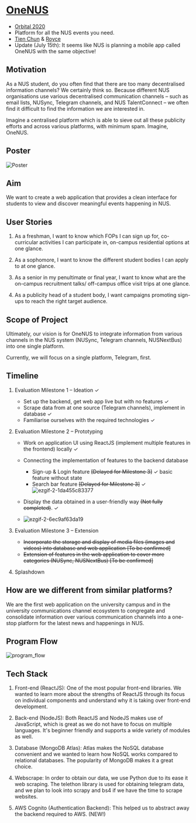 # [OneNUS](http://ec2-100-25-45-142.compute-1.amazonaws.com/)
  - [Orbital 2020](https://orbital.comp.nus.edu.sg/)
  - Platform for all the NUS events you need.
  - [Tien Chun](https://github.com/tien87chun) & [Royce](https://github.com/TheSpaceCuber)
  - Update (July 15th): It seems like NUS is planning a mobile app called OneNUS with the same objective!

## Motivation
As a NUS student, do you often find that there are too many decentralised information channels? We certainly think so. Because different NUS organisations use various decentralised communication channels – such as email lists, NUSync, Telegram channels, and NUS TalentConnect – we often find it difficult to find the information we are interested in. 

Imagine a centralised platform which is able to sieve out all these publicity efforts and across various platforms, with minimum spam. Imagine, OneNUS.

## Poster
![Poster](https://user-images.githubusercontent.com/43946966/84006257-03fd9280-a9a1-11ea-9ac3-4eedfa32200f.jpg)

## Aim
We want to create a web application that provides a clean interface for students to view and discover meaningful events happening in NUS.

## User Stories
1.	As a freshman, I want to know which FOPs I can sign up for, co-curricular activities I can participate in, on-campus residential options at one glance.
 
2.	As a sophomore, I want to know the different student bodies I can apply to at one glance.

3.	As a senior in my penultimate or final year, I want to know what are the on-campus recruitment talks/ off-campus office visit trips at one glance.
 
4.	As a publicity head of a student body, I want campaigns promoting sign-ups to reach the right target audience.

## Scope of Project

Ultimately, our vision is for OneNUS to integrate information from various channels in the NUS system (NUSync, Telegram channels, NUSNextBus) into one single platform.

Currently, we will focus on a single platform, Telegram, first.

## Timeline
1. Evaluation Milestone 1 – Ideation ✓
      - Set up the backend, get web app live but with no features  ✓
      - Scrape data from at one source (Telegram channels), implement in database ✓
      - Familiarise ourselves with the required technologies  ✓

2. Evaluation Milestone 2 – Prototyping
      - Work on application UI using ReactJS (implement multiple features in the frontend) locally ✓
      - Connecting the implementation of features to the backend database
         - Sign-up & Login feature ~~[Delayed for Milestone 3]~~ ✓ basic feature without state
         - Search bar feature ~~[Delayed for Milestone 3]~~ ✓
          ![ezgif-2-1da455c83377](https://user-images.githubusercontent.com/43946966/88476630-771c9180-cf6c-11ea-8aa7-9959c49b9251.gif)

      - Display the data obtained in a user-friendly way ~~(Not fully completed)~~. ✓
      - ![ezgif-2-6ec9af63da19](https://user-images.githubusercontent.com/43946966/88476537-ada5dc80-cf6b-11ea-8015-3f597c8fc05c.gif)

3.	Evaluation Milestone 3 – Extension
      - ~~Incorporate the storage and display of media files (images and videos) into database and web application [To be confirmed]~~
      - ~~Extension of features in the web application to cover more categories (NUSync, NUSNextBus) [To be confirmed]~~
 
4.	Splashdown

## How are we different from similar platforms?
We are the first web application on the university campus and in the university communications channel ecosystem to congregate and consolidate information over various communication channels into a one-stop platform for the latest news and happenings in NUS.

## Program Flow
![program_flow](https://user-images.githubusercontent.com/43946966/84005584-ed0a7080-a99f-11ea-869b-efbc2da09437.jpg)

## Tech Stack
1. Front-end (ReactJS): One of the most popular front-end libraries. We wanted to learn more about the strengths of ReactJS through its focus on individual components and understand why it is taking over front-end development.

2. Back-end (NodeJS): Both ReactJS and NodeJS makes use of JavaScript, which is great as we do not have to focus on multiple languages. It's beginner friendly and supports a wide variety of modules as well.

3. Database (MongoDB Atlas): Atlas makes the NoSQL database convenient and we wanted to learn how NoSQL works compared to relational databases. The popularity of MongoDB makes it a great choice.

4. Webscrape: In order to obtain our data, we use Python due to its ease it web scraping. The telethon library is used for obtaining telegram data, and we plan to look into scrapy and bs4 if we have the time to scrape websites.

5. AWS Cognito (Authentication Backend): This helped us to abstract away the backend required to AWS. (NEW!)
